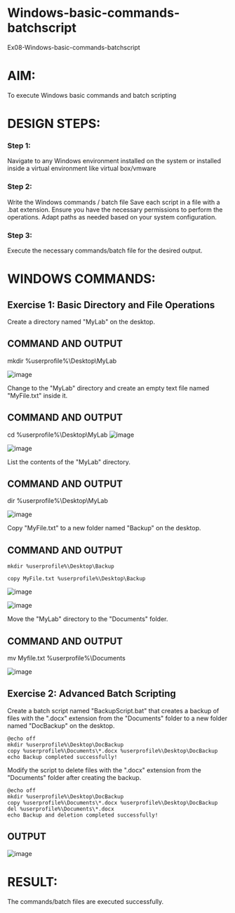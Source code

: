 # Windows-basic-commands-batchscript
Ex08-Windows-basic-commands-batchscript

# AIM:
To execute Windows basic commands and batch scripting

# DESIGN STEPS:

### Step 1:

Navigate to any Windows environment installed on the system or installed inside a virtual environment like virtual box/vmware 

### Step 2:

Write the Windows commands / batch file
Save each script in a file with a .bat extension.
Ensure you have the necessary permissions to perform the operations.
Adapt paths as needed based on your system configuration.
### Step 3:

Execute the necessary commands/batch file for the desired output. 




# WINDOWS COMMANDS:
## Exercise 1: Basic Directory and File Operations
Create a directory named "MyLab" on the desktop.


## COMMAND AND OUTPUT
mkdir %userprofile%\Desktop\MyLab

![image](https://github.com/Pooja-sri45/Windows-basic-commands-batchscript/assets/147081893/43c04a80-2aeb-46c5-926c-dc8e6f32eb95)



Change to the "MyLab" directory and create an empty text file named "MyFile.txt" inside it.


## COMMAND AND OUTPUT

cd %userprofile%\Desktop\MyLab
![image](https://github.com/Pooja-sri45/Windows-basic-commands-batchscript/assets/147081893/67a009f1-b4d6-4356-b87f-15dc157396be)



![image](https://github.com/Pooja-sri45/Windows-basic-commands-batchscript/assets/147081893/1082b00c-0af1-4445-ad80-605b91e07f80)



List the contents of the "MyLab" directory.


## COMMAND AND OUTPUT

dir %userprofile%\Desktop\MyLab

![image](https://github.com/Pooja-sri45/Windows-basic-commands-batchscript/assets/147081893/1963245a-65be-45ce-a433-e8384d5c1fd4)




Copy "MyFile.txt" to a new folder named "Backup" on the desktop.

## COMMAND AND OUTPUT
```
mkdir %userprofile%\Desktop\Backup

copy MyFile.txt %userprofile%\Desktop\Backup
```
![image](https://github.com/Pooja-sri45/Windows-basic-commands-batchscript/assets/147081893/4704e7db-c415-4d86-b996-15dc2fb25948)


![image](https://github.com/Pooja-sri45/Windows-basic-commands-batchscript/assets/147081893/c2c436fe-4aca-4f50-915c-eb02d0fea19d)



Move the "MyLab" directory to the "Documents" folder.


## COMMAND AND OUTPUT

mv Myfile.txt %userprofile%\Documents


![image](https://github.com/Pooja-sri45/Windows-basic-commands-batchscript/assets/147081893/162f89f0-00e4-49ac-ae5e-c284c52246e0)


## Exercise 2: Advanced Batch Scripting
Create a batch script named "BackupScript.bat" that creates a backup of files with the ".docx" extension from the "Documents" folder to a new folder named "DocBackup" on the desktop.

```
@echo off
mkdir %userprofile%\Desktop\DocBackup
copy %userprofile%\Documents\*.docx %userprofile%\Desktop\DocBackup
echo Backup completed successfully!
```

Modify the script to delete files with the ".docx" extension from the "Documents" folder after creating the backup.

```
@echo off
mkdir %userprofile%\Desktop\DocBackup
copy %userprofile%\Documents\*.docx %userprofile%\Desktop\DocBackup
del %userprofile%\Documents\*.docx
echo Backup and deletion completed successfully!
```




## OUTPUT
![image](https://github.com/Pooja-sri45/Windows-basic-commands-batchscript/assets/147081893/a2556985-0ae8-474d-8c3a-8fc3cc08b9a1)






# RESULT:
The commands/batch files are executed successfully.

